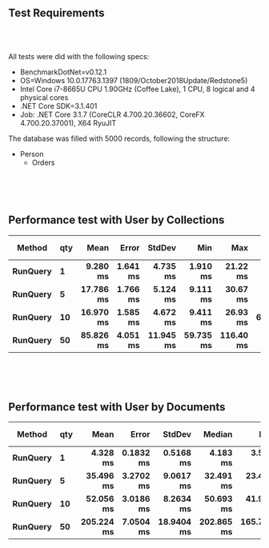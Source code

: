 ## Test Requirements

<br />
<br />

All tests were did with the following specs:

- BenchmarkDotNet=v0.12.1
- OS=Windows 10.0.17763.1397 (1809/October2018Update/Redstone5)
- Intel Core i7-8665U CPU 1.90GHz (Coffee Lake), 1 CPU, 8 logical and 4 physical cores
- .NET Core SDK=3.1.401
- Job: .NET Core 3.1.7 (CoreCLR 4.700.20.36602, CoreFX 4.700.20.37001), X64 RyuJIT

The database was filled with 5000 records, following the structure:

- Person
  - Orders

<br />
<br />
<br />

## Performance test with User by Collections

| Method       | qty    |          Mean |        Error |        StdDev |           Min |           Max |       Gen 0 | Gen 1 | Gen 2 |      Allocated |
| ------------ | ------ | ------------: | -----------: | ------------: | ------------: | ------------: | ----------: | ----: | ----: | -------------: |
| **RunQuery** | **1**  |  **9.280 ms** | **1.641 ms** |  **4.735 ms** |  **1.910 ms** |  **21.22 ms** |       **-** | **-** | **-** |   **36.62 KB** |
| **RunQuery** | **5**  | **17.786 ms** | **1.766 ms** |  **5.124 ms** |  **9.111 ms** |  **30.67 ms** |       **-** | **-** | **-** |  **171.34 KB** |
| **RunQuery** | **10** | **16.970 ms** | **1.585 ms** |  **4.672 ms** |  **9.411 ms** |  **26.93 ms** | **62.5000** | **-** | **-** |  **310.55 KB** |
| **RunQuery** | **50** | **85.826 ms** | **4.051 ms** | **11.945 ms** | **59.735 ms** | **116.40 ms** |       **-** | **-** | **-** | **1555.96 KB** |

<br />
<br />
<br />

## Performance test with User by Documents

   Method | qty |       Mean |     Error |     StdDev |     Median |        Min |        Max | Gen 0 | Gen 1 | Gen 2 |  Allocated |
--------- |---- |-----------:|----------:|-----------:|-----------:|-----------:|-----------:|------:|------:|------:|-----------:|
 **RunQuery** |   **1** |   **4.328 ms** | **0.1832 ms** |  **0.5168 ms** |   **4.183 ms** |   **3.588 ms** |   **5.730 ms** |     **-** |     **-** |     **-** |   **31.64 KB** |
 **RunQuery** |   **5** |  **35.496 ms** | **3.2702 ms** |  **9.0617 ms** |  **32.491 ms** |  **23.401 ms** |  **62.750 ms** |     **-** |     **-** |     **-** |  **160.38 KB** |
 **RunQuery** |  **10** |  **52.056 ms** | **3.0186 ms** |  **8.2634 ms** |  **50.693 ms** |  **41.974 ms** |  **80.358 ms** |     **-** |     **-** |     **-** |  **318.21 KB** |
 **RunQuery** |  **50** | **205.224 ms** | **7.0504 ms** | **18.9404 ms** | **202.865 ms** | **165.776 ms** | **259.588 ms** |     **-** |     **-** |     **-** | **1581.17 KB** |
